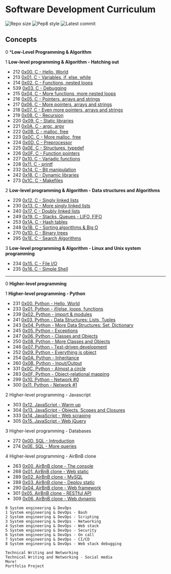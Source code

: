 # Software Development Curriculum

![Repo size](https://img.shields.io/github/repo-size/AsuweRich/S.E_Bounty)
![Pep8 style](https://img.shields.io/badge/PEP8-style%20guide-purple?style=round-square)
![Latest commit](https://img.shields.io/github/last-commit/AsuweRich/S.E_Bounty/main?style=round-square)

## Concepts

0 ***Low-Level Programming & Algorithm**

1 **Low-level programming & Algorithm - Hatching out**
  -   212 [0x00. C - Hello, World](https://github.com/AsuweRich/S.E_Bounty/tree/main/alx-low_level_programming/0x00-hello_world)
  -   213 [0x01. C - Variables, if, else, while](https://github.com/AsuweRich/S.E_Bounty/tree/main/alx-low_level_programming/0x01-variables_if_else_while)
  -   214 [0x02. C - Functions, nested loops](https://github.com/AsuweRich/S.E_Bounty/tree/main/alx-low_level_programming/0x02-functions_nested_loops)
  -   539 [0x03. C - Debugging](https://github.com/AsuweRich/S.E_Bounty/tree/main/alx-low_level_programming/0x03-debugging)
  -   215 [0x04. C - More functions, more nested loops](https://github.com/AsuweRich/S.E_Bounty/tree/main/alx-low_level_programming/0x04-more_functions_nested_loops)
  -   216 [0x05. C - Pointers, arrays and strings](https://github.com/AsuweRich/S.E_Bounty/tree/main/alx-low_level_programming/0x05-pointers_arrays_strings)
  -   217 [0x06. C - More pointers, arrays and strings](https://github.com/AsuweRich/S.E_Bounty/tree/main/alx-low_level_programming/0x06-pointers_arrays_strings)
  -   218 [0x07. C - Even more pointers, arrays and strings](https://github.com/AsuweRich/S.E_Bounty/tree/main/alx-low_level_programming/0x07-pointers_arrays_strings)
  -   219 [0x08. C - Recursion](https://github.com/AsuweRich/S.E_Bounty/tree/main/alx-low_level_programming/0x08-recursion)
  -   220 [0x09. C - Static libraries](https://github.com/AsuweRich/S.E_Bounty/tree/main/alx-low_level_programming/0x09-static_libraries)
  -   221 [0x0A. C - argc, argv](https://github.com/AsuweRich/S.E_Bounty/tree/main/alx-low_level_programming/0x0A-argc_argv)
  -   222 [0x0B. C - malloc, free](https://github.com/AsuweRich/S.E_Bounty/tree/main/alx-low_level_programming/0x0B-malloc_free)
  -   223 [0x0C. C - More malloc, free](https://github.com/AsuweRich/S.E_Bounty/tree/main/alx-low_level_programming/0x0C-more_malloc_free)
  -   224 [0x0D. C - Preprocessor](https://github.com/AsuweRich/S.E_Bounty/tree/main/alx-low_level_programming/0x0D-preprocessor)
  -   225 [0x0E. C - Structures, typedef](https://github.com/AsuweRich/S.E_Bounty/tree/main/alx-low_level_programming/0x0E-structures_typedef)
  -   226 [0x0F. C - Function pointers](https://github.com/AsuweRich/S.E_Bounty/tree/main/alx-low_level_programming/0x0F-function_pointers)
  -   227 [0x10. C - Variadic functions](https://github.com/AsuweRich/S.E_Bounty/tree/main/alx-low_level_programming/0x10-variadic_functions)
  -   228 [0x11. C - printf](https://github.com/AsuweRich/S.E_Bounty/tree/main/printf)
  -   232 [0x14. C - Bit manipulation](https://github.com/AsuweRich/S.E_Bounty/tree/main/alx-low_level_programming/0x14-bit_manipulation)
  -   242 [0x18. C - Dynamic libraries](https://github.com/AsuweRich/S.E_Bounty/tree/main/alx-low_level_programming/0x18-dynamic_libraries)
  -   273 [0x1C. C - Makefiles](https://github.com/AsuweRich/S.E_Bounty/tree/main/alx-low_level_programming/0x1C-makefiles)
  
  
2 **Low-level programming & Algorithm - Data structures and Algorithms**
  -   229 [0x12. C - Singly linked lists](https://github.com/AsuweRich/S.E_Bounty/tree/main/alx-low_level_programming/0x12-singly_linked_lists)
  -   230 [0x13. C - More singly linked lists](https://github.com/AsuweRich/S.E_Bounty/tree/main/alx-low_level_programming/0x13-more_singly_linked_lists)
  -   240 [0x17. C - Doubly linked lists](https://github.com/AsuweRich/S.E_Bounty/tree/main/alx-low_level_programming/0x17-doubly_linked_lists)
  -   249 [0x19. C - Stacks, Queues - LIFO, FIFO](https://github.com/AsuweRich/S.E_Bounty/tree/main/monty)
  -   253 [0x1A. C - Hash tables](https://github.com/AsuweRich/S.E_Bounty/tree/main/alx-low_level_programming/0x1A-hash_tables)
  -   248 [0x1B. C - Sorting algorithms & Big O](https://github.com/AsuweRich/S.E_Bounty/tree/main/sorting_algorithms)
  -   270 [0x1D. C - Binary trees](https://github.com/AsuweRich/S.E_Bounty/tree/main/binary_trees)
  -   295 [0x1E. C - Search Algorithms](https://github.com/AsuweRich/S.E_Bounty/tree/main/alx-low_level_programming/0x1E-search_algorithms)
  
  
3 **Low-level programming & Algorithm - Linux and Unix system programming**
  -   234 [0x15. C - File I/O](https://github.com/AsuweRich/S.E_Bounty/tree/main/alx-low_level_programming/0x15-file_io)
  -   235 [0x16. C - Simple Shell](https://github.com/AsuweRich/S.E_Bounty/tree/main/simple_shell)

---

0 **Higher-level programming**

1 **Higher-level programming - Python**
  -   231 [0x00. Python - Hello, World](https://github.com/AsuweRich/S.E_Bounty/tree/main/alx-higher_level_programming/0x00-python-hello_world)
  -   233 [0x01. Python - if/else, loops, functions](https://github.com/AsuweRich/S.E_Bounty/tree/main/alx-higher_level_programming/0x01-python-if_else_loops_functions)
  -   239 [0x02. Python - import & modules](https://github.com/AsuweRich/S.E_Bounty/tree/main/alx-higher_level_programming/0x02-python-import_modules)
  -   241 [0x03. Python - Data Structures: Lists, Tuples](https://github.com/AsuweRich/S.E_Bounty/tree/main/alx-higher_level_programming/0x03-python-data_structures)
  -   243 [0x04. Python - More Data Structures: Set, Dictionary](https://github.com/AsuweRich/S.E_Bounty/tree/main/alx-higher_level_programming/0x04-python-more_data_structures)
  -   245 [0x05. Python - Exceptions](https://github.com/AsuweRich/S.E_Bounty/tree/main/alx-higher_level_programming/0x05-python-exceptions)
  -   247 [0x06. Python - Classes and Objects](https://github.com/AsuweRich/S.E_Bounty/tree/main/alx-higher_level_programming/0x06-python-classes)
  -   250 [0x08. Python - More Classes and Objects](https://github.com/AsuweRich/S.E_Bounty/tree/main/alx-higher_level_programming/0x08-python-more_classes)
  -   246 [0x07. Python - Test-driven development](https://github.com/AsuweRich/S.E_Bounty/tree/main/alx-higher_level_programming/0x07-python-test_driven_development)
  -   252 [0x09. Python - Everything is object](https://github.com/AsuweRich/S.E_Bounty/tree/main/alx-higher_level_programming/0x09-python-everything_is_object)
  -   254 [0x0A. Python - Inheritance](https://github.com/AsuweRich/S.E_Bounty/tree/main/alx-higher_level_programming/0x0A-python-inheritance)
  -   260 [0x0B. Python - Input/Output](https://github.com/AsuweRich/S.E_Bounty/tree/main/alx-higher_level_programming/0x0B-python-input_output)
  -   331 [0x0C. Python - Almost a circle](https://github.com/AsuweRich/S.E_Bounty/tree/main/alx-higher_level_programming/0x0C-python-almost_a_circle)
  -   283 [0x0F. Python - Object-relational mapping](https://github.com/AsuweRich/S.E_Bounty/tree/main/alx-higher_level_programming/0x0F-python-object_relational_mapping)
  -   299 [0x10. Python - Network #0](https://github.com/AsuweRich/S.E_Bounty/tree/main/alx-higher_level_programming/0x10-python-network_0)
  -   300 [0x11. Python - Network #1](https://github.com/AsuweRich/S.E_Bounty/tree/main/alx-higher_level_programming/0x11-python-network_1)


2 Higher-level programming - Javascript
  -   303 [0x12. JavaScript - Warm up](https://github.com/AsuweRich/S.E_Bounty/tree/main/alx-higher_level_programming/0x12-javascript-warm_up)
  -   304 [0x13. JavaScript - Objects, Scopes and Closures](https://github.com/AsuweRich/S.E_Bounty/tree/main/alx-higher_level_programming/0x13-javascript_objects_scopes_closures)
  -   333 [0x14. JavaScript - Web scraping](https://github.com/AsuweRich/S.E_Bounty/tree/main/alx-higher_level_programming/0x14-javascript-web_scraping)
  -   305 [0x15. JavaScript - Web jQuery](https://github.com/AsuweRich/S.E_Bounty/tree/main/alx-higher_level_programming/0x15-javascript-web_jquery)


3 Higher-level programming - Databases
  -   272 [0x0D. SQL - Introduction]()
  -   274 [0x0E. SQL - More queries]()


4 Higher-level programming - AirBnB clone
  -   263 [0x00. AirBnB clone - The console]()
  -   268 [0x01. AirBnB clone - Web static]()
  -   289 [0x02. AirBnB clone - MySQL]()
  -   288 [0x03. AirBnB clone - Deploy static]()
  -   290 [0x04. AirBnB clone - Web framework]()
  -   301 [0x05. AirBnB clone - RESTful API]()
  -   309 [0x06. AirBnB clone - Web dynamic]()

```
0 System engineering & DevOps
1 System engineering & DevOps - Bash
2 System engineering & DevOps - Scripting
3 System engineering & DevOps - Networking
4 System engineering & DevOps - Web stack
5 System engineering & DevOps - Security
6 System engineering & DevOps - On call
7 System engineering & DevOps - CI/CD
8 System engineering & DevOps - Web stack debugging
```
```
Technical Writing and Networking
Technical Writing and Networking - Social media
More!
Portfolio Project
```
